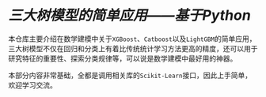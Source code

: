 # ***三大树模型的简单应用——基于Python***

本仓库主要介绍在数学建模中关于`XGBoost`、`Catboost`以及`LightGBM`的简单应用，三大树模型不仅在回归和分类上有着比传统统计学习方法更高的精度，还可以用于研究特征的重要性、探索分类规律等，可以说是数学建模中最好用的神器。

本部分内容非常基础，全都是调用相关库的`Scikit-Learn`接口，因此上手简单，欢迎学习交流。